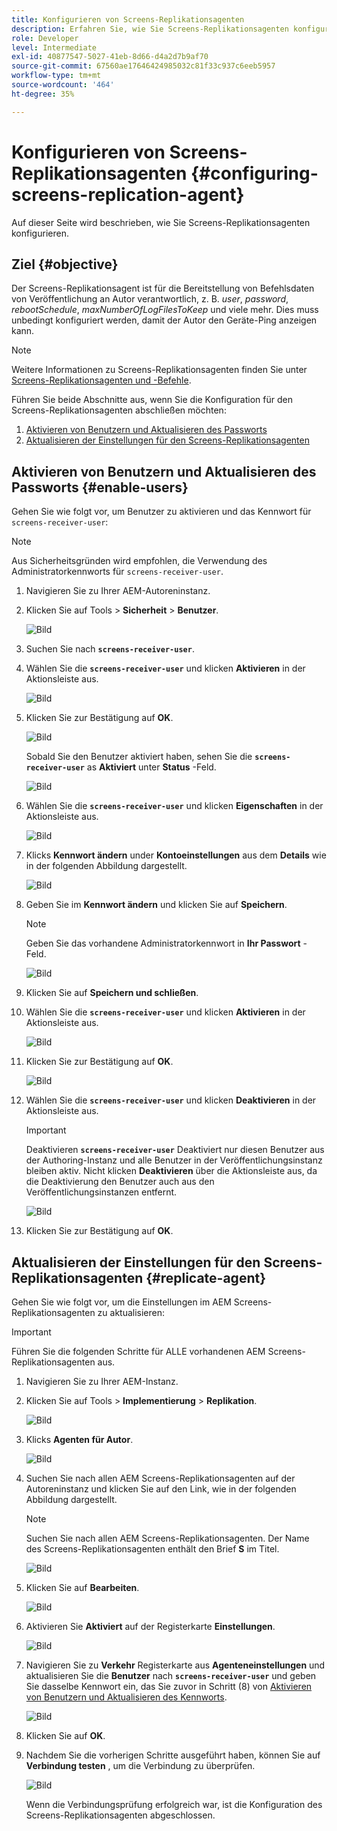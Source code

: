 ```yaml
---
title: Konfigurieren von Screens-Replikationsagenten
description: Erfahren Sie, wie Sie Screens-Replikationsagenten konfigurieren.
role: Developer
level: Intermediate
exl-id: 40877547-5027-41eb-8d66-d4a2d7b9af70
source-git-commit: 67560ae17646424985032c81f33c937c6eeb5957
workflow-type: tm+mt
source-wordcount: '464'
ht-degree: 35%

---
```


# Konfigurieren von Screens-Replikationsagenten {#configuring-screens-replication-agent}

Auf dieser Seite wird beschrieben, wie Sie Screens-Replikationsagenten konfigurieren.

## Ziel {#objective}

Der Screens-Replikationsagent ist für die Bereitstellung von Befehlsdaten von Veröffentlichung an Autor verantwortlich, z. B. *user*, *password*, *rebootSchedule*, *maxNumberOfLogFilesToKeep* und viele mehr. Dies muss unbedingt konfiguriert werden, damit der Autor den Geräte-Ping anzeigen kann.

>[!NOTE]
>Weitere Informationen zu Screens-Replikationsagenten finden Sie unter [Screens-Replikationsagenten und -Befehle](https://experienceleague.adobe.com/en/docs/experience-manager-screens/user-guide/administering/author-publish/author-publish-architecture-overview#screens-replication-agents-and-commands).

Führen Sie beide Abschnitte aus, wenn Sie die Konfiguration für den Screens-Replikationsagenten abschließen möchten:

1. [Aktivieren von Benutzern und Aktualisieren des Passworts](#enable-users)
1. [Aktualisieren der Einstellungen für den Screens-Replikationsagenten](#replicate-agent)

## Aktivieren von Benutzern und Aktualisieren des Passworts {#enable-users}

Gehen Sie wie folgt vor, um Benutzer zu aktivieren und das Kennwort für `screens-receiver-user`:

>[!NOTE]
>Aus Sicherheitsgründen wird empfohlen, die Verwendung des Administratorkennworts für `screens-receiver-user`.

1. Navigieren Sie zu Ihrer AEM-Autoreninstanz.

1. Klicken Sie auf Tools > **Sicherheit** > **Benutzer**.

   ![Bild](/help/user-guide/assets/screens-replication/screens-replication1.png)

1. Suchen Sie nach **`screens-receiver-user`**.

1. Wählen Sie die **`screens-receiver-user`** und klicken **Aktivieren** in der Aktionsleiste aus.

   ![Bild](/help/user-guide/assets/screens-replication/screens-replication2.png)

1. Klicken Sie zur Bestätigung auf **OK**.

   ![Bild](/help/user-guide/assets/screens-replication/screens-replication3.png)

   Sobald Sie den Benutzer aktiviert haben, sehen Sie die **`screens-receiver-user`** as **Aktiviert** unter **Status** -Feld.

   ![Bild](/help/user-guide/assets/screens-replication/screens-replication4.png)

1. Wählen Sie die **`screens-receiver-user`** und klicken **Eigenschaften** in der Aktionsleiste aus.

   ![Bild](/help/user-guide/assets/screens-replication/screens-replication5.png)

1. Klicks **Kennwort ändern** under **Kontoeinstellungen** aus dem **Details** wie in der folgenden Abbildung dargestellt.

   ![Bild](/help/user-guide/assets/screens-replication/screens-replication6.png)

1. Geben Sie im **Kennwort ändern** und klicken Sie auf **Speichern**.

   >[!NOTE]
   >Geben Sie das vorhandene Administratorkennwort in **Ihr Passwort** -Feld.

   ![Bild](/help/user-guide/assets/screens-replication/screens-replication7.png)

1. Klicken Sie auf **Speichern und schließen**.

1. Wählen Sie die **`screens-receiver-user`** und klicken **Aktivieren** in der Aktionsleiste aus.

   ![Bild](/help/user-guide/assets/screens-replication/screens-replication8.png)

1. Klicken Sie zur Bestätigung auf **OK**.

   ![Bild](/help/user-guide/assets/screens-replication/screens-replication9.png)

1. Wählen Sie die **`screens-receiver-user`** und klicken **Deaktivieren** in der Aktionsleiste aus.

   >[!IMPORTANT]
   > Deaktivieren **`screens-receiver-user`** Deaktiviert nur diesen Benutzer aus der Authoring-Instanz und alle Benutzer in der Veröffentlichungsinstanz bleiben aktiv. Nicht klicken **Deaktivieren** über die Aktionsleiste aus, da die Deaktivierung den Benutzer auch aus den Veröffentlichungsinstanzen entfernt.

   ![Bild](/help/user-guide/assets/screens-replication/screens-replication10.png)

1. Klicken Sie zur Bestätigung auf **OK**.

## Aktualisieren der Einstellungen für den Screens-Replikationsagenten {#replicate-agent}

Gehen Sie wie folgt vor, um die Einstellungen im AEM Screens-Replikationsagenten zu aktualisieren:

>[!IMPORTANT]
>Führen Sie die folgenden Schritte für ALLE vorhandenen AEM Screens-Replikationsagenten aus.

1. Navigieren Sie zu Ihrer AEM-Instanz.
1. Klicken Sie auf Tools > **Implementierung** > **Replikation**.

   ![Bild](/help/user-guide/assets/screens-replication/screens-replication1a.png)

1. Klicks **Agenten für Autor**.

   ![Bild](/help/user-guide/assets/screens-replication/screens-replication1b.png)

1. Suchen Sie nach allen AEM Screens-Replikationsagenten auf der Autoreninstanz und klicken Sie auf den Link, wie in der folgenden Abbildung dargestellt.

   >[!NOTE]
   >Suchen Sie nach allen AEM Screens-Replikationsagenten. Der Name des Screens-Replikationsagenten enthält den Brief **S** im Titel.

   ![Bild](/help/user-guide/assets/screens-replication/screens-replication1c.png)

1. Klicken Sie auf **Bearbeiten**.

   ![Bild](/help/user-guide/assets/screens-replication/screens-replication1d.png)

1. Aktivieren Sie **Aktiviert** auf der Registerkarte **Einstellungen**.

   ![Bild](/help/user-guide/assets/screens-replication/screens-replication1e.png)

1. Navigieren Sie zu **Verkehr** Registerkarte aus **Agenteneinstellungen** und aktualisieren Sie die **Benutzer** nach **`screens-receiver-user`** und geben Sie dasselbe Kennwort ein, das Sie zuvor in Schritt (8) von [Aktivieren von Benutzern und Aktualisieren des Kennworts](#enable-users).

   ![Bild](/help/user-guide/assets/screens-replication/screens-replication1-f.png)

1. Klicken Sie auf **OK**.

1. Nachdem Sie die vorherigen Schritte ausgeführt haben, können Sie auf **Verbindung testen** , um die Verbindung zu überprüfen.

   ![Bild](/help/user-guide/assets/screens-replication/screens-replication1g.png)

   Wenn die Verbindungsprüfung erfolgreich war, ist die Konfiguration des Screens-Replikationsagenten abgeschlossen.
